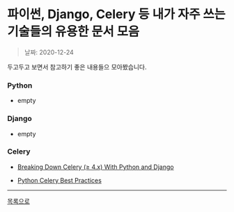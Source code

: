 

# 파이썬, Django, Celery 등 내가 자주 쓰는 기술들의 유용한 문서 모음

> 날짜: 2020-12-24

두고두고 보면서 참고하기 좋은 내용들으 모아봤습니다.

### Python

- empty


### Django

- empty

### Celery

- [Breaking Down Celery (≥ 4.x) With Python and Django](https://medium.com/better-programming/breaking-down-celery-4-x-with-python-and-django-e95eeb7de2a6)

- [Python Celery Best Practices](https://medium.com/better-programming/python-celery-best-practices-ae182730bb81)

---

[목록으로](https://github.com/Shiwoo-Park/blog/tree/master/kor)


